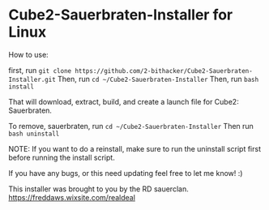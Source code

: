 # Cube2-Sauerbraten-Installer for Linux

How to use:

first, run `git clone https://github.com/2-bithacker/Cube2-Sauerbraten-Installer.git`
Then, run `cd ~/Cube2-Sauerbraten-Installer`
Then, run `bash install`

That will download, extract, build, and create a launch file for Cube2: Sauerbraten.

To remove, sauerbraten, run `cd ~/Cube2-Sauerbraten-Installer`
Then run `bash uninstall`

NOTE:  If you want to do a reinstall, make sure to run the uninstall script first before running the install script.

If you have any bugs, or this need updating feel free to let me know! :)

This installer was brought to you by the RD sauerclan.  https://freddaws.wixsite.com/realdeal
